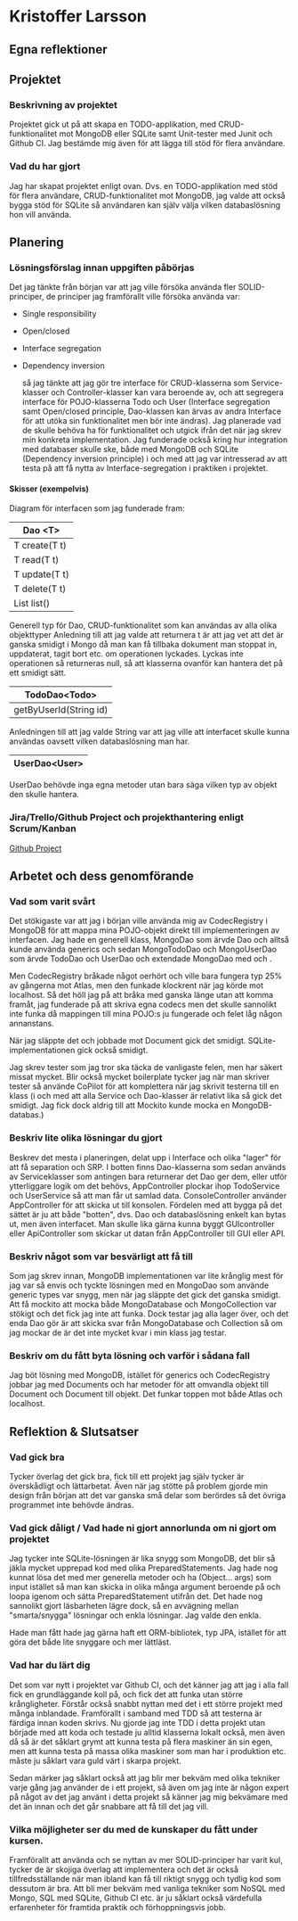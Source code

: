 # Kristoffer Larsson

## Egna reflektioner



## Projektet

### Beskrivning av projektet

Projektet gick ut på att skapa en TODO-applikation, med CRUD-funktionalitet mot MongoDB eller SQLite samt Unit-tester med Junit och Github CI. Jag bestämde mig även för att lägga till stöd för flera användare.
### Vad du har gjort
Jag har skapat projektet enligt ovan. Dvs. en TODO-applikation med stöd för flera användare, CRUD-funktionalitet mot MongoDB, jag valde att också bygga stöd för SQLite så användaren kan själv välja vilken databaslösning hon vill använda.

## Planering

### Lösningsförslag innan uppgiften påbörjas
Det jag tänkte från början var att jag ville försöka använda fler SOLID-principer, de principer jag framförallt ville försöka använda var:
* Single responsibility
* Open/closed
* Interface segregation
* Dependency inversion

  så jag tänkte att jag gör tre interface för CRUD-klasserna som Service-klasser och Controller-klasser kan vara beroende av, och att segregera interface för POJO-klasserna Todo och User (Interface segregation samt Open/closed principle, Dao-klassen kan ärvas av andra Interface för att utöka sin funktionalitet men bör inte ändras). Jag planerade vad de skulle behöva ha för funktionalitet och utgick ifrån det när jag skrev min konkreta implementation. Jag funderade också kring hur integration med databaser skulle ske, både med MongoDB och SQLite (Dependency inversion principle) i och med att jag var intresserad av att testa på att få nytta av Interface-segregation i praktiken i projektet.

#### Skisser (exempelvis)
Diagram för interfacen som jag funderade fram:

| Dao \<T\>      | 
|----------------|
| T create(T t)  |
| T read(T t)    |
| T update(T t)  |
| T delete(T t)  |
| List<T> list() |

Generell typ för Dao, CRUD-funktionalitet som kan användas av alla olika objekttyper
Anledning till att jag valde att returnera t är att jag vet att det är ganska smidigt i Mongo då man kan få tillbaka dokument man stoppat in, uppdaterat, tagit bort etc. om operationen lyckades. Lyckas inte operationen så returneras null, så att klasserna ovanför kan hantera det på ett smidigt sätt.

| TodoDao\<Todo\>        |
|------------------------|
| getByUserId(String id) |

Anledningen till att jag valde String var att jag ville att interfacet skulle kunna användas oavsett vilken databaslösning man har.

| UserDao\<User\> |
|-----------------|

UserDao behövde inga egna metoder utan bara säga vilken typ av objekt den skulle hantera.

### Jira/Trello/Github Project och projekthantering enligt Scrum/Kanban
[Github Project](https://github.com/orgs/Campus-Molndal-JIN23/projects/51/views/1?layout=board)
## Arbetet och dess genomförande

### Vad som varit svårt
Det stökigaste var att jag i början ville använda mig av CodecRegistry i MongoDB för att mappa mina POJO-objekt direkt till implementeringen av interfacen. Jag hade en generell klass, MongoDao som ärvde Dao och alltså kunde använda generics och sedan MongoTodoDao och MongoUserDao som ärvde TodoDao och UserDao och extendade MongoDao med <Todo> och <User>.

Men CodecRegistry bråkade något oerhört och ville bara fungera typ 25% av gångerna mot Atlas, men den funkade klockrent när jag körde mot localhost. Så det höll jag på att bråka med ganska länge utan att komma framåt, jag funderade på att skriva egna codecs men det skulle sannolikt inte funka då mappingen till mina POJO:s ju fungerade och felet låg någon annanstans.

När jag släppte det och jobbade mot Document gick det smidigt. SQLite-implementationen gick också smidigt.

Jag skrev tester som jag tror ska täcka de vanligaste felen, men har säkert missat mycket. Blir också mycket boilerplate tycker jag när man skriver tester så använde CoPilot för att komplettera när jag skrivit testerna till en klass (i och med att alla Service och Dao-klasser är relativt lika så gick det smidigt. Jag fick dock aldrig till att Mockito kunde mocka en MongoDB-databas.)
### Beskriv lite olika lösningar du gjort
Beskrev det mesta i planeringen, delat upp i Interface och olika "lager" för att få separation och SRP. I botten finns Dao-klasserna som sedan används av Serviceklasser som antingen bara returnerar det Dao ger dem, eller utför ytterliggare logik om det behövs, AppController plockar ihop TodoService och UserService så att man får ut samlad data. ConsoleController använder AppController för att skicka ut till konsolen. Fördelen med att bygga på det sättet är ju att både "botten", dvs. Dao och databaslösning enkelt kan bytas ut, men även interfacet. Man skulle lika gärna kunna byggt GUIcontroller eller ApiController som skickar ut datan från AppController till GUI eller API.

### Beskriv något som var besvärligt att få till
Som jag skrev innan, MongoDB implementationen var lite krånglig mest för jag var så envis och tyckte lösningen med en MongoDao som använde generic types var snygg, men när jag släppte det gick det ganska smidigt. Att få mockito att mocka både MongoDatabase och MongoCollection var stökigt och det fick jag inte att funka. Dock testar jag alla lager över, och det enda Dao gör är att skicka svar från MongoDatabase och Collection så om jag mockar de är det inte mycket kvar i min klass jag testar.

### Beskriv om du fått byta lösning och varför i sådana fall
Jag böt lösning med MongoDB, istället för generics och CodecRegistry jobbar jag med Documents och har metoder för att omvandla objekt till Document och Document till objekt. Det funkar toppen mot både Atlas och localhost.
## Reflektion & Slutsatser

### Vad gick bra
Tycker överlag det gick bra, fick till ett projekt jag själv tycker är överskådligt och lättarbetat. Även när jag stötte på problem gjorde min design från början att det var ganska små delar som berördes så det övriga programmet inte behövde ändras.

### Vad gick dåligt / Vad hade ni gjort annorlunda om ni gjort om projektet
Jag tycker inte SQLite-lösningen är lika snygg som MongoDB, det blir så jäkla mycket upprepad kod med olika PreparedStatements. Jag hade nog kunnat lösa det med mer generella metoder och ha (Object... args) som input istället så man kan skicka in olika många argument beroende på och loopa igenom och sätta PreparedStatement utifrån det. Det hade nog sannolikt gjort läsbarheten lägre dock, så en avvägning mellan "smarta/snygga" lösningar och enkla lösningar. Jag valde den enkla.

Hade man fått hade jag gärna haft ett ORM-bibliotek, typ JPA, istället för att göra det både lite snyggare och mer lättläst.

### Vad har du lärt dig
Det som var nytt i projektet var Github CI, och det känner jag att jag i alla fall fick en grundläggande koll på, och fick det att funka utan större krångligheter. Förstår också snabbt nyttan med det i ett större projekt med många inblandade. Framförallt i samband med TDD så att testerna är färdiga innan koden skrivs. Nu gjorde jag inte TDD i detta projekt utan började med att koda och testade ju alltid klasserna lokalt också, men även då så är det såklart grymt att kunna testa på flera maskiner än sin egen, men att kunna testa på massa olika maskiner som man har i produktion etc. måste ju såklart vara guld värt i skarpa projekt.

Sedan märker jag såklart också att jag blir mer bekväm med olika tekniker varje gång jag använder de i ett projekt, så även om jag inte är någon expert på något av det jag använt i detta projekt så känner jag mig bekvämare med det än innan och det går snabbare att få till det jag vill.

### Vilka möjligheter ser du med de kunskaper du fått under kursen.
Framförallt att använda och se nyttan av mer SOLID-principer har varit kul, tycker de är skojiga överlag att implementera och det är också tillfredsställande när man ibland kan få till riktigt snygg och tydlig kod som dessutom är bra. Att bli mer bekväm med vanliga tekniker som NoSQL med Mongo, SQL med SQLite, Github CI etc. är ju såklart också värdefulla erfarenheter för framtida praktik och förhoppningsvis jobb.
